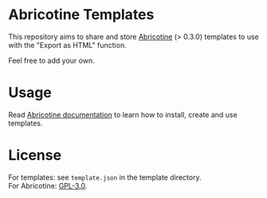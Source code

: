 # Abricotine Templates

This repository aims to share and store [Abricotine](https://github.com/brrd/Abricotine) (> 0.3.0) templates to use with the "Export as HTML" function.

Feel free to add your own.

# Usage

Read [Abricotine documentation](https://github.com/brrd/Abricotine/blob/master/docs/templates.md) to learn how to install, create and use templates.

# License

For templates: see `template.json` in the template directory.  
For Abricotine: [GPL-3.0](https://github.com/brrd/Abricotine#license).
